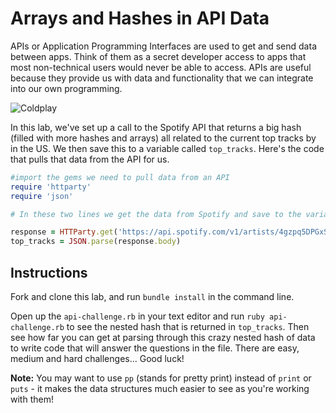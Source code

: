 # Arrays and Hashes in API Data

APIs or Application Programming Interfaces are used to get and send data between apps. Think of them as a secret developer access to apps that most non-technical users would never be able to access. APIs are useful because they provide us with data and functionality that we can integrate into our own programming.

![Coldplay](https://s3.amazonaws.com/upperline/curriculum-assets/ruby/coldplay.jpg)

In this lab, we've set up a call to the Spotify API that returns a big hash (filled with more hashes and arrays) all related to the current top tracks by  in the US. We then save this to a variable called `top_tracks`. Here's the code that pulls that data from the API for us.

```ruby
#import the gems we need to pull data from an API
require 'httparty'
require 'json'

# In these two lines we get the data from Spotify and save to the variable called top_tracks.

response = HTTParty.get('https://api.spotify.com/v1/artists/4gzpq5DPGxSnKTe4SA8HAU/top-tracks?country=US')
top_tracks = JSON.parse(response.body)
```
## Instructions

Fork and clone this lab, and run `bundle install` in the command line.

Open up the `api-challenge.rb` in your text editor and run `ruby api-challenge.rb` to see the nested hash that is returned in `top_tracks`. Then see how far you can get at parsing through this crazy nested hash of data to write code that will answer the questions in the file. There are easy, medium and hard challenges... Good luck!

**Note:** You may want to use `pp` (stands for pretty print) instead of `print` or `puts` - it makes the data structures much easier to see as you're working with them!
